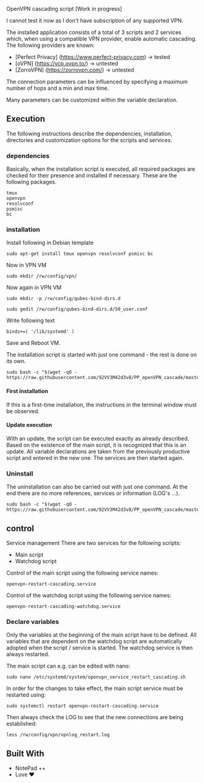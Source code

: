 OpenVPN cascading script [Work in progress]

I cannot test it now as I don't have subscription of any supported VPN.

The installed application consists of a total of 3 scripts and 2 services which, when using a compatible VPN provider, enable automatic cascading.
The following providers are known:

* [Perfect Privacy] (https://www.perfect-privacy.com) -> tested
* [oVPN] (https://vcp.ovpn.to/) -> untested
* [ZorroVPN] (https://zorrovpn.com/) -> untested


The connection parameters can be influenced by specifying a maximum number of hops and a min and max time.

Many parameters can be customized within the variable declaration.

## Execution

The following instructions describe the dependencies, installation, directories and customization options for the scripts and services.

### dependencies

Basically, when the installation script is executed, all required packages are checked for their presence and installed if necessary.
These are the following packages.


    tmux
    openvpn
    resolvconf
    psmisc
    bc


### installation
Install following in Debian template

    sudo apt-get install tmux openvpn resolvconf psmisc bc


Now in VPN VM

    sudo mkdir /rw/config/vpn/
    
Now again in VPN VM

    sudo mkdir -p /rw/config/qubes-bind-dirs.d
    
    sudo gedit /rw/config/qubes-bind-dirs.d/50_user.conf
    
Write following text

    binds+=( '/lib/systemd' )

Save and Reboot VM.

The installation script is started with just one command - the rest is done on its own.

    sudo bash -c "$(wget -qO - https://raw.githubusercontent.com/92VV3M42d3v8/PP_openVPN_cascade/master/install_ovpn_cascading.sh)"

#### First installation
If this is a first-time installation, the instructions in the terminal window must be observed.

#### Update execution
With an update, the script can be executed exactly as already described.
Based on the existence of the main script, it is recognized that this is an update.
All variable declarations are taken from the previously productive script and entered in the new one.
The services are then started again.

### Uninstall
The uninstallation can also be carried out with just one command.
At the end there are no more references, services or information (LOG's ...).


    sudo bash -c "$(wget -qO - https://raw.githubusercontent.com/92VV3M42d3v8/PP_openVPN_cascade/master/uninstall_ovpn_cascading.sh)"


## control

Service management
There are two services for the following scripts:
* Main script
* Watchdog script

Control of the main script using the following service names:

    openvpn-restart-cascading.service


Control of the watchdog script using the following service names:

    openvpn-restart-cascading-watchdog.service


### Declare variables
Only the variables at the beginning of the main script have to be defined.
All variables that are dependent on the watchdog script are automatically adopted when the script / service is started.
The watchdog service is then always restarted.

The main script can e.g. can be edited with nano:

    sudo nano /etc/systemd/system/openvpn_service_restart_cascading.sh


In order for the changes to take effect, the main script service must be restarted using:

    sudo systemctl restart openvpn-restart-cascading.service


Then always check the LOG to see that the new connections are being established:

    less /rw/config/vpn/vpnlog_restart.log


## Built With

* NotePad ++
* Love ♥

